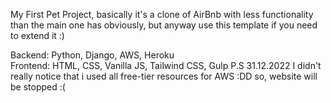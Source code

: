  My First Pet Project, basically it's a clone of AirBnb with less functionality than the main one has obviously, but anyway use this template if you need to extend it :)
 
 Backend: Python, Django, AWS, Heroku <br/>
 Frontend: HTML, CSS, Vanilla JS, Tailwind CSS, Gulp
 P.S 31.12.2022 I didn't really notice that i used all free-tier resources for AWS :DD so, website will be stopped :(
